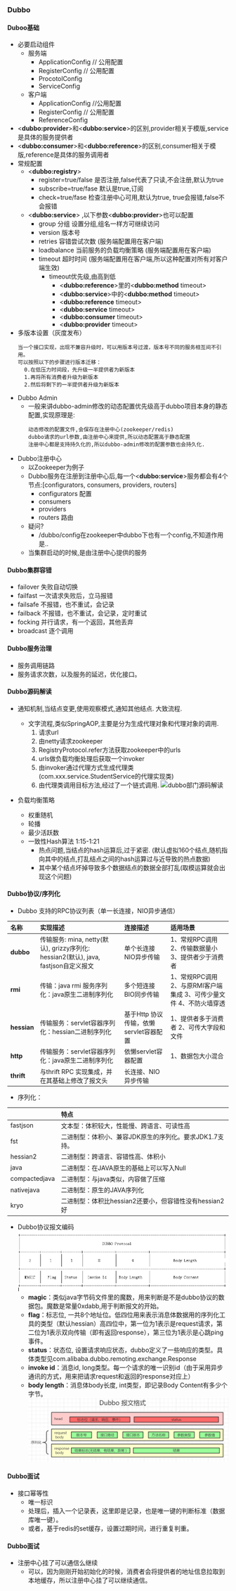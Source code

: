 ### Dubbo

#### Duboo基础
* 必要启动组件
  * 服务端
    * ApplicationConfig // 公用配置
    * RegisterConfig // 公用配置
    * ProcotolConfig
    * ServiceConfig
  * 客户端
    * ApplicationConfig //公用配置
    * RegisterConfig // 公用配置
    * ReferenceConfig
* \<**dubbo:provider**\>和\<**dubbo:service**\>的区别,provider相关于模版,service是具体的服务提供者
* \<**dubbo:consumer**>和\<**dubbo:reference**\>的区别,consumer相关于模版,reference是具体的服务调用者
* 常规配置
  * \<**dubbo:registry**\> 
    * register=true/false 是否注册,false代表了只读,不会注册,默认为true
    * subscribe=true/fase 默认是true,订阅
    * check=true/fase 检查注册中心可用,默认为true, true会报错,false不会报错
  * \<**dubbo:service**\> ,以下参数\<**dubbo:provider**\>也可以配置
    * group 分组 设置分组,组名一样方可继续访问
    * version 版本号
    * retries 容错尝试次数 (服务端配置用在客户端)
    * loadbalance 当前服务的负载均衡策略 (服务端配置用在客户端)
    * timeout 超时时间 (服务端配置用在客户端,所以这种配置对所有对客户端生效)
      * timeout优先级,由高到低
        * \<**dubbo:reference**\>里的\<**dubbo:method** timeout\>
        * \<**dubbo:service**\>中的\<**dubbo:method** timeout\>
        * \<**dubbo:reference** timeout\>
        * \<**dubbo:service** timeout\>
        * \<**dubbo:consumer** timeout\>
        * \<**dubbo:provider** timeout\>
* 多版本设置（灰度发布）
  ```
  当一个接口实现，出现不兼容升级时，可以用版本号过渡，版本号不同的服务相互间不引用。
  可以按照以下的步骤进行版本迁移：
    0.在低压力时间段，先升级一半提供者为新版本
    1.再将所有消费者升级为新版本
    2.然后将剩下的一半提供者升级为新版本
  ```
* Dubbo Admin
  * 一般来讲dubbo-admin修改的动态配置优先级高于dubbo项目本身的静态配置,实现原理是:
    ```
    动态修改的配置文件,会保存在注册中心(zookeeper/redis)
    dubbo请求的url参数,由注册中心来提供,所以动态配置高于静态配置
    注册中心都是支持持久化的,所以dubbo-admin修改的配置参数也会持久化.
    ```
* Dubbo注册中心
  * 以Zookeeper为例子
  * Dubbo服务在注册到注册中心后,每一个\<**dubbo:service**\>服务都会有4个节点:[configurators, consumers, providers, routers]
    * configurators 配置
    * consumers
    * providers
    * routers 路由
  * 疑问?
    * /dubbo/config在zookeeper中dubbo下也有一个config,不知道作用是..
  * 当集群启动的时候,是由注册中心提供的服务

#### Dubbo集群容错
* failover 失败自动切换
* failfast 一次请求失败后，立马报错
* failsafe 不报错，也不重试，会记录
* failback 不报错，也不重试，会记录，定时重试
* focking 并行请求，有一个返回，其他丢弃
* broadcast 逐个调用

#### Dubbo服务治理
* 服务调用链路
* 服务请求次数，以及服务的延迟，优化接口。

#### Dubbo源码解读
* 通知机制,当结点变更,使用观察模式,通知其他结点. 大致流程.
  * 文字流程,类似SpringAOP,主要是分为生成代理对象和代理对象的调用.
    1. 请求url
    2. 由netty请求zookeeper
    3. RegistryProtocol.refer方法获取zookeeper中的urls
    4. urls做负载均衡处理后获取一个invoker
    5. 由invoker通过代理方式生成代理类(com.xxx.service.StudentService的代理实现类)
    6. 由代理类调用目标方法,经过了一个链式调用.
![dubbo部门源码解读](../../../Images/programming/component/dubbo/Dubbo源码-ReferenceConfig-get.png)


* 负载均衡策略
  * 权重随机
  * 轮播
  * 最少活跃数
  * 一致性Hash算法 1:15-1:21
    * 热点问题,当结点的hash运算后,过于紧密. (默认虚拟160个结点,随机指向其中的结点,打乱结点之间的hash运算过与近导致的热点数据)
    * 其中某个结点坏掉导致多个数据结点的数据全部打乱(取模运算就会出现这个问题)

#### Dubbo协议/序列化
* Dubbo 支持的RPC协议列表（单一长连接，NIO异步通信）

| **名称**   | **实现描述**   | **连接描述**   | **适用场景**   | 
|:----|:----|:----|:----|
| **dubbo**   | 传输服务: mina, netty(默认), grizzy序列化: hessian2(默认), java, fastjson自定义报文   | 单个长连接NIO异步传输   | 1、常规RPC调用2、传输数据量小 3、提供者少于消费者   | 
| **rmi**   | 传输：java rmi 服务序列化：java原生二进制序列化   | 多个短连接BIO同步传输   | 1、常规RPC调用  2、与原RMI客户端集成  3、可传少量文件  4、不防火墙穿透   | 
| **hessian**   | 传输服务：servlet容器序列化：hessian二进制序列化   | 基于Http 协议传输，依懒servlet容器配置   | 1、提供者多于消费者  2、可传大字段和文件 | 
| **http**   | 传输服务：servlet容器序列化：java原生二进制序列化   | 依懒servlet容器配置   | 1、数据包大小混合   | 
| **thrift**   | 与thrift RPC 实现集成，并在其基础上修改了报文头   | 长连接、NIO异步传输   |    | 
* 序列化：

|    | 特点   | 
|:----|:----|
| fastjson   | 文本型：体积较大，性能慢、跨语言、可读性高   | 
| fst   | 二进制型：体积小、兼容JDK原生的序列化。要求JDK1.7支持。   | 
| hessian2   | 二进制型：跨语言、容错性高、体积小   | 
| java   | 二进制型：在JAVA原生的基础上可以写入Null   | 
| compactedjava   | 二进制型：与java类似，内容做了压缩   | 
| nativejava   | 二进制型：原生的JAVA序列化   | 
| kryo   | 二进制型：体积比hessian2还要小，但容错性没有hessian2好 

* Dubbo协议报文编码
  ![dubbo部门源码解读](../../../Images/programming/component/dubbo/dubbo-protocol.png)
  * **magic**：类似java字节码文件里的魔数，用来判断是不是dubbo协议的数据包。魔数是常量0xdabb,用于判断报文的开始。
  * **flag**：标志位, 一共8个地址位。低四位用来表示消息体数据用的序列化工具的类型（默认hessian）高四位中，第一位为1表示是request请求，第二位为1表示双向传输（即有返回response），第三位为1表示是心跳ping事件。
  * **status**：状态位, 设置请求响应状态，dubbo定义了一些响应的类型。具体类型见com.alibaba.dubbo.remoting.exchange.Response
  * **invoke id**：消息id, long类型。每一个请求的唯一识别id（由于采用异步通讯的方式，用来把请求request和返回的response对应上）
  * **body length**：消息体body长度, int类型，即记录Body Content有多少个字节。
![dubbo部门源码解读](../../../Images/programming/component/dubbo/dubbo-报文格式.png)

#### Dubbo面试
* 接口幂等性
  * 唯一标识
  * 处理后，插入一个记录表，这里即是记录，也是唯一键的判断标准（数据库唯一键）。
  * 或者，基于redis的set缓存，设置过期时间，进行重复判重。

#### Dubbo面试
* 注册中心挂了可以通信么继续
  * 可以，因为刚刚开始初始化的时候，消费者会将提供者的地址信息拉取到本地缓存，所以注册中心挂了可以继续通信。